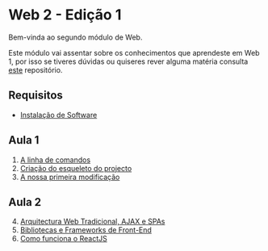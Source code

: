 # Web 2 - Edição 1

Bem-vinda ao segundo módulo de Web.

Este módulo vai assentar sobre os conhecimentos que aprendeste em Web 1, por isso se tiveres dúvidas ou quiseres rever alguma matéria consulta [este](https://github.com/As-Raparigas-do-Codigo/web-ed-3) repositório.

## Requisitos
* [Instalação de Software](0-Instala%C3%A7%C3%A3o.md)

## Aula 1

1. [A linha de comandos](1-A-linha-de-comandos.md)
2. [Criação do esqueleto do projecto](3-Criacao-do-esqueleto-do-projecto.md)
3. [A nossa primeira modificação](4-A-nossa-primeira-modificacao.md)

## Aula 2

4. [Arquitectura Web Tradicional, AJAX e SPAs](5-SPAs.md)
5. [Bibliotecas e Frameworks de Front-End](6-Bibliotecas-e-Frameworks-de-Front-End.md)
6. [Como funciona o ReactJS](7-Como-funciona-o-ReactJS.md)

